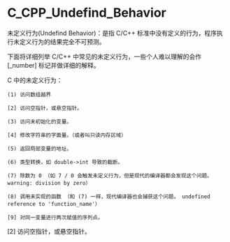 # C_CPP_Undefind_Behavior

未定义行为(Undefind Behavior)：是指 C/C++ 标准中没有定义的行为，程序执行未定义行为的结果完全不可预测。

下面将详细列举 C/C++ 中常见的未定义行为，一些个人难以理解的会作 [_number] 标记并做详细的解释。

C 中的未定义行为：

    (1) 访问数组越界

    [2] 访问空指针，或悬空指针。

    (3) 访问未初始化的变量。

    [4] 修改字符串的字面量。（或者叫只读内存区域）  

    (5) 返回局部变量的地址。

    (6) 类型转换，如 double->int 导致的截断。

    (7) 除数为 0 （如 7 / 0 会触发未定义行为，但是现代的编译器都会发现这个问题。 warning: division by zero）

    (8) 调用未实现的函数 （和 (7) 一样，现代编译器也会捕获这个问题。 undefined reference to 'function_name'）

    [9] 对同一变量进行两次赋值的序列点。

[2] 访问空指针，或悬空指针。

